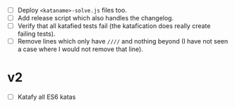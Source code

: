 - [ ] Deploy `<kataname>-solve.js` files too.
- [ ] Add release script which also handles the changelog.
- [ ] Verify that all katafied tests fail (the katafication does really create failing tests).
- [ ] Remove lines which only have `////` and nothing beyond (I have not seen a case where I would not remove that line).

# v2

- [ ] Katafy all ES6 katas


